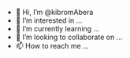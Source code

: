 - 👋 Hi, I’m @kibromAbera
- 👀 I’m interested in ...
- 🌱 I’m currently learning ...
- 💞️ I’m looking to collaborate on ...
- 📫 How to reach me ...

<!---
kibromAbera/kibromAbera is a ✨ special ✨ repository because its `README.md` (this file) appears on your GitHub profile.
You can click the Preview link to take a look at your changes.
--->
